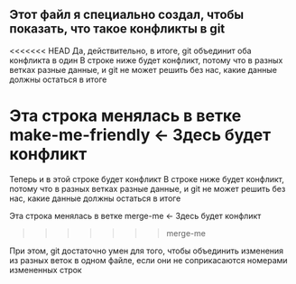 ## Этот файл я специально создал, чтобы показать, что такое конфликты в git
<<<<<<< HEAD
Да, действительно, в итоге, git объединит оба конфликта в один
В строке ниже будет конфликт, потому что в разных ветках разные данные, и git не может решить без нас, какие данные должны остаться в итоге

Эта строка менялась в ветке make-me-friendly <- Здесь будет конфликт
=======
Теперь и в этой строке будет конфликт
В строке ниже будет конфликт, потому что в разных ветках разные данные, и git не может решить без нас, какие данные должны остаться в итоге

Эта строка менялась в ветке merge-me <- Здесь будет конфликт
>>>>>>> merge-me

При этом, git достаточно умен для того, чтобы объединить изменения из разных веток в одном файле, если они не соприкасаются номерами измененных строк


